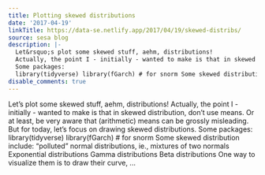 ```yaml
---
title: Plotting skewed distributions
date: '2017-04-19'
linkTitle: https://data-se.netlify.app/2017/04/19/skewed-distribs/
source: sesa blog
description: |-
  Let&rsquo;s plot some skewed stuff, aehm, distributions!
  Actually, the point I - initially - wanted to make is that in skewed distribution, don&rsquo;t use means. Or at least, be very aware that (arithmetic) means can be grossly misleading. But for today, let&rsquo;s focus on drawing skewed distributions.
  Some packages:
  library(tidyverse) library(fGarch) # for snorm Some skewed distribution include: &ldquo;polluted&rdquo; normal distributions, ie., mixtures of two normals Exponential distributions Gamma distributions Beta distributions One way to visualize them is to draw their curve, ...
disable_comments: true
---
```

Let&rsquo;s plot some skewed stuff, aehm, distributions!
Actually, the point I - initially - wanted to make is that in skewed distribution, don&rsquo;t use means. Or at least, be very aware that (arithmetic) means can be grossly misleading. But for today, let&rsquo;s focus on drawing skewed distributions.
Some packages:
library(tidyverse) library(fGarch) # for snorm Some skewed distribution include: &ldquo;polluted&rdquo; normal distributions, ie., mixtures of two normals Exponential distributions Gamma distributions Beta distributions One way to visualize them is to draw their curve, ...
